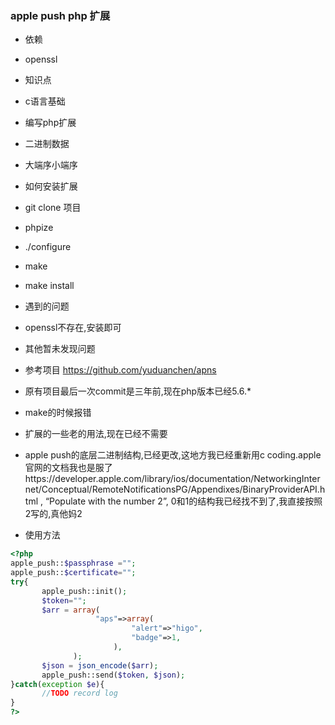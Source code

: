 ### apple push php 扩展

- 依赖

 - openssl
 
- 知识点
 
 - c语言基础
 - 编写php扩展
 - 二进制数据
 - 大端序小端序

- 如何安装扩展
 - git clone 项目
 - phpize
 - ./configure
 - make
 - make install

- 遇到的问题
 - openssl不存在,安装即可
 - 其他暂未发现问题

- 参考项目 https://github.com/yuduanchen/apns
 - 原有项目最后一次commit是三年前,现在php版本已经5.6.*
 - make的时候报错
 - 扩展的一些老的用法,现在已经不需要
 - apple push的底层二进制结构,已经更改,这地方我已经重新用c coding.apple官网的文档我也是服了https://developer.apple.com/library/ios/documentation/NetworkingInternet/Conceptual/RemoteNotificationsPG/Appendixes/BinaryProviderAPI.html , “Populate with the number 2”, 0和1的结构我已经找不到了,我直接按照2写的,真他妈2
- 使用方法
 
 ```php
<?php 
apple_push::$passphrase ="";
apple_push::$certificate="";
try{
        apple_push::init();
        $token="";
        $arr = array(
                    "aps"=>array(
                            "alert"=>"higo",
                            "badge"=>1,                                                                                                      
                        ),  
               );
        $json = json_encode($arr);
        apple_push::send($token, $json);                                                              
}catch(exception $e){
        //TODO record log
}
?>
 ```
